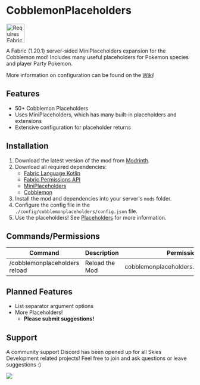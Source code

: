# CobblemonPlaceholders
<img height="50" src="https://camo.githubusercontent.com/a94064bebbf15dfed1fddf70437ea2ac3521ce55ac85650e35137db9de12979d/68747470733a2f2f692e696d6775722e636f6d2f6331444839564c2e706e67" alt="Requires Fabric Kotlin"/>

A Fabric (1.20.1) server-sided MiniPlaceholders expansion for the Cobblemon mod! Includes many useful placeholders for Pokemon species and player Party Pokemon.

More information on configuration can be found on the [Wiki](https://github.com/PokeSkies/CobblemonPlaceholders/wiki)!

## Features
- 50+ Cobblemon Placeholders
- Uses MiniPlaceholders, which has many built-in placeholders and extensions
- Extensive configuration for placeholder returns

## Installation
1. Download the latest version of the mod from [Modrinth](https://modrinth.com/mod/cobblemonplaceholders).
2. Download all required dependencies:
    - [Fabric Language Kotlin](https://modrinth.com/mod/fabric-language-kotlin)
    - [Fabric Permissions API](https://github.com/PokeSkies/fabric-permissions-api)
    - [MiniPlaceholders](https://modrinth.com/plugin/miniplaceholders)
    - [Cobblemon](https://modrinth.com/mod/cobblemon)
3. Install the mod and dependencies into your server's `mods` folder.
4. Configure the config file in the `./config/cobblemonplaceholders/config.json` file.
5. Use the placeholders! See [Placeholders](https://github.com/PokeSkies/CobblemonPlaceholders/wiki/Placeholders) for more information.

## Commands/Permissions
| Command                       | Description                                        | Permission                           |
|-------------------------------|----------------------------------------------------|--------------------------------------|
| /cobblemonplaceholders reload | Reload the Mod                                     | cobblemonplaceholders.command.reload |

## Planned Features
- List separator argument options
- More Placeholders!
    - **Please submit suggestions!**

## Support
A community support Discord has been opened up for all Skies Development related projects! Feel free to join and ask questions or leave suggestions :)

<a class="discord-widget" href="https://discord.gg/cgBww275Fg" title="Join us on Discord"><img src="https://discordapp.com/api/guilds/1158447623989116980/embed.png?style=banner2"></a>
